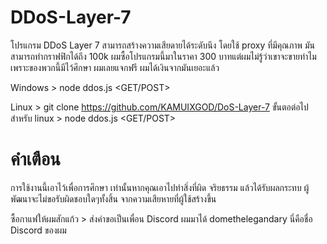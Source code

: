 # DDoS-Layer-7

โปรแกรม DDoS Layer 7 สามารถสร้างความเสียดายได้ระดับนึง โดยใช้ proxy ที่มีคุณภาพ มันสามารถทำกราฟฟิกได้ถึง 100k
ผมซื้อโปรแกรมนี้มาในราคา 300 บาทแต่ผมไม่รู้ว่าเขาจะขายทำไม เพราะของพวกนี้มีไว้ศึกษา ผมเลยแจกฟรี ผมได้เงินจากมันเยอะแล้ว

Windows > node ddos.js <GET/POST> <target> <time> <threads> <ratelimit> <proxy>

Linux > git clone https://github.com/KAMUIXGOD/DoS-Layer-7
ขั้นตอต่อไปสำหรับ linux > node ddos.js <GET/POST> <target> <time> <threads> <ratelimit> <proxy>

# คำเตือน
การใช้งานนี้เอาไว้เพื่อการศึกษา เท่านั้นหากคุณเอาไปทำสิ่งที่ผิด จริยธรรม แล้วได้รับผลกระทบ
ผู้พัฒนาจะไม่ขอรับผิดชอบใดๆทั้งสิ้น จากความเสียหายที่ผู้ใช้สร้างขึ้น

ซื้อกาแฟให้ผมสักแก้ว > ส่งคำขอเป็นเพื่อน Discord ผมมาได้ domethelegandary นี่คือชื่อ Discord ของผม
